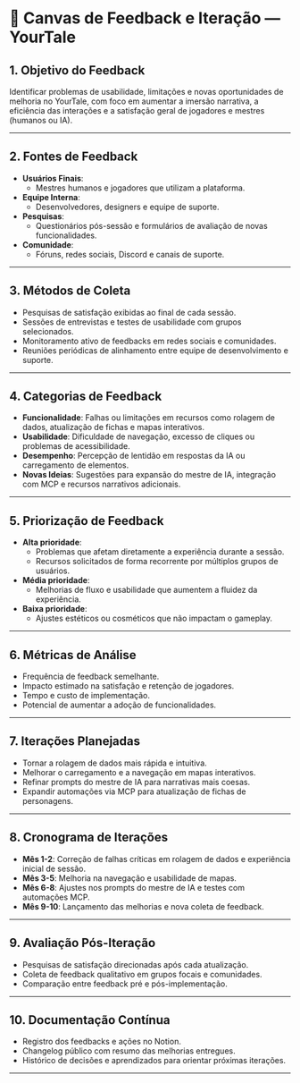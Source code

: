 # 📌 Canvas de Feedback e Iteração — YourTale

## 1. Objetivo do Feedback
Identificar problemas de usabilidade, limitações e novas oportunidades de melhoria no YourTale, com foco em aumentar a imersão narrativa, a eficiência das interações e a satisfação geral de jogadores e mestres (humanos ou IA).

---

## 2. Fontes de Feedback
- **Usuários Finais**:
  - Mestres humanos e jogadores que utilizam a plataforma.
- **Equipe Interna**:
  - Desenvolvedores, designers e equipe de suporte.
- **Pesquisas**:
  - Questionários pós-sessão e formulários de avaliação de novas funcionalidades.
- **Comunidade**:
  - Fóruns, redes sociais, Discord e canais de suporte.

---

## 3. Métodos de Coleta
- Pesquisas de satisfação exibidas ao final de cada sessão.
- Sessões de entrevistas e testes de usabilidade com grupos selecionados.
- Monitoramento ativo de feedbacks em redes sociais e comunidades.
- Reuniões periódicas de alinhamento entre equipe de desenvolvimento e suporte.

---

## 4. Categorias de Feedback
- **Funcionalidade**: Falhas ou limitações em recursos como rolagem de dados, atualização de fichas e mapas interativos.
- **Usabilidade**: Dificuldade de navegação, excesso de cliques ou problemas de acessibilidade.
- **Desempenho**: Percepção de lentidão em respostas da IA ou carregamento de elementos.
- **Novas Ideias**: Sugestões para expansão do mestre de IA, integração com MCP e recursos narrativos adicionais.

---

## 5. Priorização de Feedback
- **Alta prioridade**:
  - Problemas que afetam diretamente a experiência durante a sessão.
  - Recursos solicitados de forma recorrente por múltiplos grupos de usuários.
- **Média prioridade**:
  - Melhorias de fluxo e usabilidade que aumentem a fluidez da experiência.
- **Baixa prioridade**:
  - Ajustes estéticos ou cosméticos que não impactam o gameplay.

---

## 6. Métricas de Análise
- Frequência de feedback semelhante.
- Impacto estimado na satisfação e retenção de jogadores.
- Tempo e custo de implementação.
- Potencial de aumentar a adoção de funcionalidades.

---

## 7. Iterações Planejadas
- Tornar a rolagem de dados mais rápida e intuitiva.
- Melhorar o carregamento e a navegação em mapas interativos.
- Refinar prompts do mestre de IA para narrativas mais coesas.
- Expandir automações via MCP para atualização de fichas de personagens.

---

## 8. Cronograma de Iterações
- **Mês 1-2**: Correção de falhas críticas em rolagem de dados e experiência inicial de sessão.
- **Mês 3-5**: Melhoria na navegação e usabilidade de mapas.
- **Mês 6-8**: Ajustes nos prompts do mestre de IA e testes com automações MCP.
- **Mês 9-10**: Lançamento das melhorias e nova coleta de feedback.

---

## 9. Avaliação Pós-Iteração
- Pesquisas de satisfação direcionadas após cada atualização.
- Coleta de feedback qualitativo em grupos focais e comunidades.
- Comparação entre feedback pré e pós-implementação.

---

## 10. Documentação Contínua
- Registro dos feedbacks e ações no Notion.
- Changelog público com resumo das melhorias entregues.
- Histórico de decisões e aprendizados para orientar próximas iterações.

---
